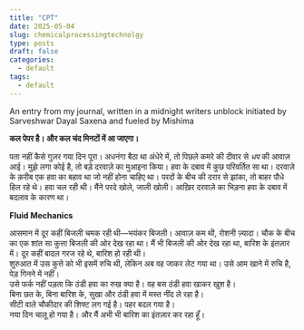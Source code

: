 ```yaml
---
title: "CPT"
date: 2025-05-04
slug: chemicalprocessingtechnolgy
type: posts
draft: false
categories:
  - default
tags:
  - default
---
```


An entry from my journal, written in a midnight writers unblock initiated by Sarveshwar Dayal Saxena and fueled by Mishima



**कल पेपर है। और कल चंद मिनटों में आ जाएगा।** 



पता नहीं कैसे गुज़र गया दिन पूरा। अधनंगा बैठा था अंधेरे में, तो पिछले कमरे की दीवार से *धप* की आवाज़ आई। मुझे लगा कोई है, तो बड़े दरवाज़े का मुआइना किया। हवा के दबाव में कुछ परिवर्तित सा था। दरवाज़े के क़रीब एक हवा का बहाव था जो नहीं होना चाहिए था। परदों के बीच की दरार से झांका, तो बाहर पौधे हिल रहे थे। हवा चल रही थी। मैंने परदे खोले, जाली खोली। आख़िर दरवाज़े का भिड़ना हवा के दबाव में बदलाव के कारण था।

**Fluid Mechanics**

आसमान में दूर कहीं बिजली चमक रही थी—भयंकर बिजली। आवाज़ कम थी, रोशनी ज़्यादा। चौक के बीच का एक शांत सा कुत्ता बिजली की ओर देख रहा था। मैं भी बिजली की ओर देख रहा था, बारिश के इंतज़ार में। दूर कहीं बादल गरज रहे थे, बारिश हो रही थी।  
शुरुआत में उस कुत्ते को भी इसमें रुचि थी, लेकिन अब वह जाकर लेट गया था। उसे आम खाने में रुचि है, पेड़ गिनने में नहीं।  
उसे फर्क नहीं पड़ता कि ठंडी हवा का रुख क्या है। वह बस ठंडी हवा खाकर खुश है।  
बिना छत के, बिना बारिश के, सुखा और ठंडी हवा में मस्त नींद ले रहा है।  
सीटी वाले चौकीदार की शिफ्ट लग गई है। पहर बदल गया है।  
नया दिन चालू हो गया है। और मैं अभी भी बारिश का इंतज़ार कर रहा हूँ।
